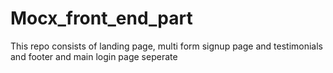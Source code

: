 # Mocx_front_end_part
This repo consists of landing page, multi form signup page and testimonials and footer and main login page seperate
